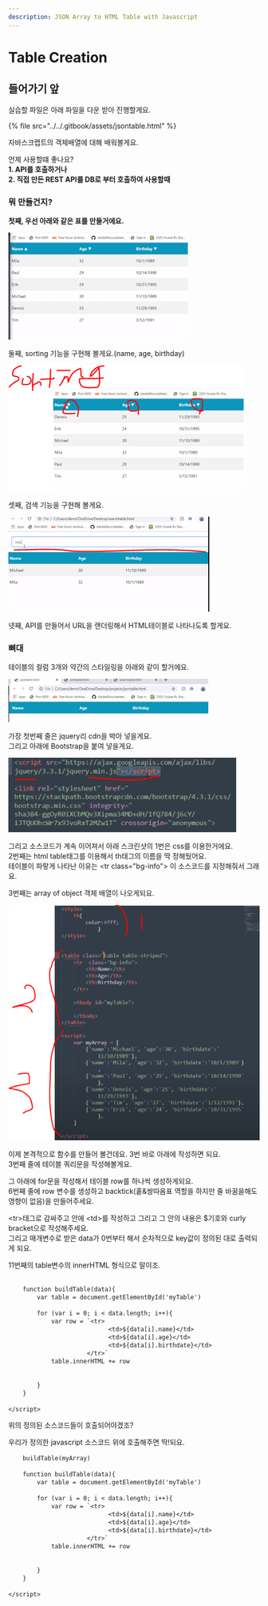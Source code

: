 ```yaml
---
description: JSON Array to HTML Table with Javascript
---
```


# Table Creation

## 들어가기 앞

실습할 파일은 아래 파일을 다운 받아 진행할게요.

{% file src="../../.gitbook/assets/jsontable.html" %}

자바스크랩트의 객체배열에 대해 배워볼게요.  


언제 사용할떄 좋나요?  
**1. API를 호출하거나   
2. 직접 만든 REST API를 DB로 부터 호출하여 사용할때**

### **뭐 만들건지?**

**첫째, 우선 아래와 같은 표를 만들거에요.**

![](../../.gitbook/assets/image%20%28346%29.png)

둘째,  sorting 기능을 구현해 볼게요.\(name, age, birthday\)

![](../../.gitbook/assets/image%20%28348%29.png)

셋째, 검색 기능을 구현해 볼게요. 

![](../../.gitbook/assets/image%20%28343%29.png)

넷째, API를 만들어서 URL을 랜더링해서 HTML테이블로 나타나도록 할게요.



### 뼈대 

테이블의 컬럼 3개와 약간의 스타일링을 아래와 같이 할거에요. 

![](../../.gitbook/assets/image%20%28353%29.png)

가장 첫번째 줄은 jquery리 cdn을 박아 넣을게요.   
그리고 아래에 Bootstrap을 붙여 넣을게요.

![](../../.gitbook/assets/image%20%28354%29.png)

그리고 소스코드가 계속 이어져서 아래 스크린샷의 1번은 css를 이용한거에요.   
2번째는 html table태그를 이용해서 th태그의 이름을 딱 정해뒀어요.   
테이블이 파랗게 나타난 이유는 &lt;tr class="bg-info"&gt; 이 소스코드를 지정해줘서 그래요.  
  
3번째는 array of object 객체 배열이 나오게되요. 

![](../../.gitbook/assets/image%20%28345%29.png)

이제 본격적으로 함수를 만들어 볼건데요. 3번 바로 아래에 작성하면 되요.   
3번째 줄에 테이블 쿼리문을 작성해볼게요. 

그 아래에 for문을 작성해서 테이블 row를 하나씩 생성하게되요.  
6번째 줄에 row 변수를 생성하고 backtick\(홑&쌍따옴표 역할을 하지만 줄 바꿈을해도 영향이 없음\)을 만들어주세요.

&lt;tr&gt;태그로 감싸주고 안에 &lt;td&gt;를 작성하고 그리고 그 안의 내용은 $기호와 curly bracket으로 작성해주세요.  
그리고 매개변수로 받은 data가 0번부터 해서 순차적으로 key값이 정의된 대로 출력되게 되요.   
  
11번째의 table변수의 innerHTML 형식으로 말이조.

```text

	function buildTable(data){
		var table = document.getElementById('myTable')

		for (var i = 0; i < data.length; i++){
			var row = `<tr>
							<td>${data[i].name}</td>
							<td>${data[i].age}</td>
							<td>${data[i].birthdate}</td>
					  </tr>`
			table.innerHTML += row


		}
	}

</script>
```

위의 정의된 소스코드들이 호출되어야겠조? 

우리가 정의한 javascript 소스코드 위에 호출해주면 딱!되요.

```text
	buildTable(myArray)
	
	function buildTable(data){
		var table = document.getElementById('myTable')

		for (var i = 0; i < data.length; i++){
			var row = `<tr>
							<td>${data[i].name}</td>
							<td>${data[i].age}</td>
							<td>${data[i].birthdate}</td>
					  </tr>`
			table.innerHTML += row


		}
	}

</script>
```

